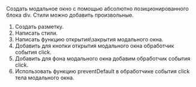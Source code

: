 Создать модальное окно с помощью абсолютно позиционированного блока div.
Стили можно добавить произвольные.
1. Создать разметку.
2. Написать стили.
3. Написать функцию открытия\закрытия модального окна.
4. Добавить для кнопки открытия модального окна обработчик события click.
5. Добавить для фона модального окна добавим обработчик события click.
6. Использовать функцию preventDefault в обработчике события click тела модального окна.